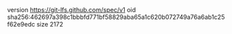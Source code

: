 version https://git-lfs.github.com/spec/v1
oid sha256:462697a398c1bbbfd771bf58829aba65a1c620b072749a76a6ab1c25f62e9edc
size 2172
